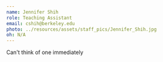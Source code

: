 ```yaml
---
name: Jennifer Shih
role: Teaching Assistant
email: cshih@berkeley.edu
photo: ../resources/assets/staff_pics/Jennifer_Shih.jpg
oh: N/A
---
```


Can't think of one immediately
